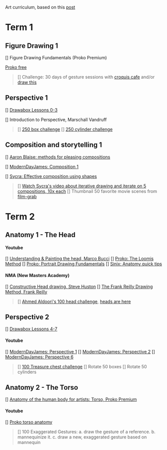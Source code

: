 Art curriculum, based on this [post](https://www.reddit.com/r/learnart/comments/dapk62/from_the_guy_who_made_the_most_comprehensive_list/) 

# Term 1

## Figure Drawing 1

[] Figure Drawing Fundamentals (Proko Premium)

[Proko free](https://www.youtube.com/playlist?list=PLR2KBLDDnZz3Ec8LZ66IDS--P9g3TdwOM)

> [] Challenge: 30 days of gesture sessions with [croquis cafe](https://vimeo.com/croquiscafe) and/or [draw this](https://www.youtube.com/channel/UCOVNvkn-f6BW18AvplWI8YA)

## Perspective 1

 [] [Drawabox Lessons 0-3](https://drawabox.com/lesson/0)

 [] Introduction to Perspective, Marschall Vandruff

> [] [250 box challenge](https://drawabox.com/lesson/250boxes)
> [] [250 cylinder challenge](https://drawabox.com/lesson/250cylinders)

## Composition and storytelling 1

 [] [Aaron Blaise: methods for pleasing compositions](https://www.youtube.com/watch?v=dOMRWxo0ixo)

 [] [ModernDayJames: Composition 1](https://www.youtube.com/watch?v=wg-So3ElA8g)

 [] [Sycra: Effective composition using shapes](https://www.youtube.com/watch?v=SNmwQumlvbQ)

> [] [Watch Sycra's video about iterative drawing and iterate on 5 compositions, 10x each](https://www.youtube.com/watch?v=k0ufz75UvHs)
> [] Thumbnail 50 favorite movie scenes from [film-grab](www.filmgrab.com)

# Term 2

## Anatomy 1 - The Head

#### Youtube

[] [Understanding & Painting the head, Marco Bucci](https://marcobucciartstore.com/products/understanding-and-painting-the-head)
[] [Proko: The Loomis Method](https://www.youtube.com/playlist?list=PL39135B8D190B7C97)
[] [Proko: Portrait Drawing Fundamentals](https://www.youtube.com/playlist?list=PLR2KBLDDnZz0pHBiiyrqlOB3FU-W5XX1k)
[] [Sinix: Anatomy quick tips](https://www.youtube.com/playlist?list=PLflflDShjUKH4EfZyf0vuKEuqeqvlV0Qd)

#### NMA (New Masters Academy)

[] [Constructive Head drawing, Steve Huston](https://www.nma.art/courses/constructive-head-drawing/)
[] [The Frank Reilly Drawing Method, Frank Reilly](https://www.nma.art/courses/the-frank-reilly-drawing-method/)

> [] [Ahmed Aldoori's 100 head challenge](https://www.youtube.com/watch?v=0A_kQsxeeTE), [heads are here](https://www.pinterest.com/aaldoori/portrait/)

## Perspective 2

[] [Drawabox Lessons 4-7](https://drawabox.com/lesson/4)

#### Youtube

[] [ModernDayJames: Perspective 1](https://youtu.be/nAlCyQqEZSU)
[] [ModernDayJames: Perspective 2](https://youtu.be/O1tv-6JURJ4)
[] [ModernDayJames: Perspective 6](https://youtu.be/FF8XgTQmoPg)

> [] [100 Treasure chest challenge](https://drawabox.com/lesson/100chests)
> [] Rotate 50 boxes
> [] Rotate 50 cylinders

## Anatomy 2 - The Torso

[] [Anatomy of the human body for artists: Torso, Proko Premium](https://www.proko.com/human-anatomy-for-artists/)

#### Youtube

[] [Proko torso anatomy](https://www.youtube.com/playlist?list=PLo1MyIYOwxxyd_9kkipZV9gnJTYAPAXNG)

> [] 100 Exaggerated Gestures:
a. draw the gesture of a reference.
b. mannequinize it.
c. draw a new, exaggerated gesture based on mannequin
